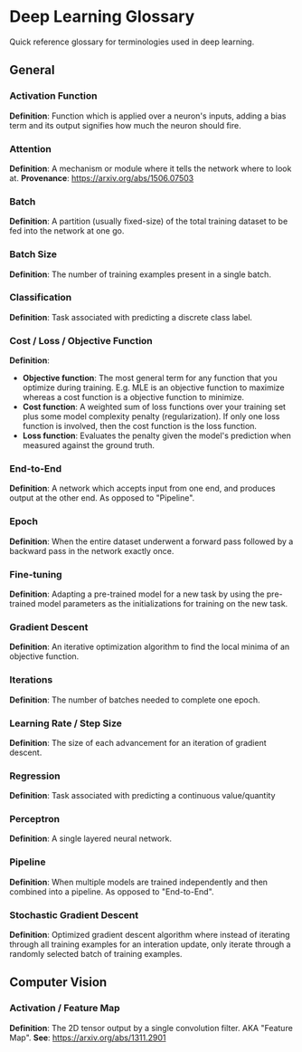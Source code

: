 # Deep Learning Glossary
Quick reference glossary for terminologies used in deep learning.

## General

### Activation Function
**Definition**: Function which is applied over a neuron's inputs, adding a bias term and its output signifies how much the neuron should fire.

### Attention
**Definition**: A mechanism or module where it tells the network where to look at.
**Provenance**: https://arxiv.org/abs/1506.07503

### Batch
**Definition**: A partition (usually fixed-size) of the total training dataset to be fed into the network at one go.

### Batch Size
**Definition**: The number of training examples present in a single batch.

### Classification
**Definition**: Task associated with predicting a discrete class label.

### Cost / Loss / Objective Function
**Definition**:
* **Objective function**: The most general term for any function that you optimize during training. E.g. MLE is an objective function to maximize whereas a cost function is a objective function to minimize.
* **Cost function**: A weighted sum of loss functions over your training set plus some model complexity penalty (regularization). If only one loss function is involved, then the cost function is the loss function.
* **Loss function**: Evaluates the penalty given the model's prediction when measured against the ground truth.

### End-to-End
**Definition**: A network which accepts input from one end, and produces output at the other end. As opposed to "Pipeline".

### Epoch
**Definition**: When the entire dataset underwent a forward pass followed by a backward pass in the network exactly once.

### Fine-tuning
**Definition**: Adapting a pre-trained model for a new task by using the pre-trained model parameters as the initializations for training on the new task.

### Gradient Descent
**Definition**: An iterative optimization algorithm to find the local minima of an objective function.

### Iterations
**Definition**: The number of batches needed to complete one epoch.

### Learning Rate / Step Size
**Definition**: The size of each advancement for an iteration of gradient descent.

### Regression
**Definition**: Task associated with predicting a continuous value/quantity

### Perceptron
**Definition**: A single layered neural network.

### Pipeline
**Definition**: When multiple models are trained independently and then combined into a pipeline. As opposed to "End-to-End".

### Stochastic Gradient Descent
**Definition**: Optimized gradient descent algorithm where instead of iterating through all training examples for an interation update, only iterate through a randomly selected batch of training examples.

## Computer Vision

### Activation / Feature Map 
**Definition**: The 2D tensor output by a single convolution filter. AKA "Feature Map".
**See**: https://arxiv.org/abs/1311.2901
